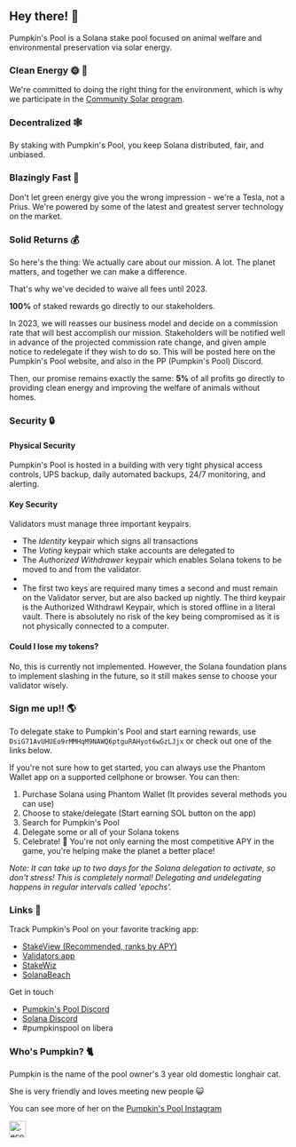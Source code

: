 ## Hey there! 👋

Pumpkin's Pool is a Solana stake pool focused on animal welfare and environmental preservation via solar energy.

### Clean Energy 🌞 🌲
We're committed to doing the right thing for the environment, which is why we participate in the [Community Solar program](https://pubdisplay.alsoenergy.com/kiosk/18014398509527082?dashkey=2a5669734965576e4a43513d3d&tag=4246267).

### Decentralized 🕸️
By staking with Pumpkin's Pool, you keep Solana distributed, fair, and unbiased.

### Blazingly Fast 🧨
Don't let green energy give you the wrong impression - we're a Tesla, not a Prius. We're powered by some of the latest and greatest server technology on the market.

### Solid Returns 💰
So here's the thing: We actually care about our mission. A lot. The planet matters, and together we can make a difference.

That's why we've decided to waive all fees until 2023.

**100%** of staked rewards go directly to our stakeholders.

In 2023, we will reasses our business model and decide on a commission rate that will best accomplish our mission. Stakeholders will be notified well in advance of the projected commission rate change, and given ample notice to redelegate if they wish to do so. This will be posted here on the Pumpkin's Pool website, and also in the PP (Pumpkin's Pool) Discord.

Then, our promise remains exactly the same: **5%** of all profits go directly to providing clean energy and improving the welfare of animals without homes.

### Security 🔒
#### Physical Security
Pumpkin's Pool is hosted in a building with very tight physical access controls, UPS backup, daily automated backups, 24/7 monitoring, and alerting.

#### Key Security
Validators must manage three important keypairs.
- The *Identity* keypair which signs all transactions
- The *Voting* keypair which stake accounts are delegated to
- The *Authorized Withdrawer* keypair which enables Solana tokens to be moved to and from the validator.
- 
- The first two keys are required many times a second and must remain on the Validator server, but are also backed up nightly. The third keypair is the Authorized Withdrawl Keypair, which is stored offline in a literal vault. There is absolutely no risk of the key being compromised as it is not physically connected to a computer.

#### Could I lose my tokens?
No, this is currently not implemented. However, the Solana foundation plans to implement slashing in the future, so it still makes sense to choose your validator wisely.

### Sign me up!! 🌎
To delegate stake to Pumpkin's Pool and start earning rewards, use `DsiG71AvUHUEo9rMMHqM9NAWQ6ptguRAHyot6wGzLJjx` or check out one of the links below.

If you're not sure how to get started, you can always use the Phantom Wallet app on a supported cellphone or browser. You can then:
1. Purchase Solana using Phantom Wallet (It provides several methods you can use)
2. Choose to stake/delegate (Start earning SOL button on the app)
3. Search for Pumpkin's Pool
4. Delegate some or all of your Solana tokens
5. Celebrate! 🙌 You're not only earning the most competitive APY in the game, you're helping make the planet a better place!

*Note: It can take up to two days for the Solana delegation to activate, so don't stress! This is completely normal! Delegating and undelegating happens in regular intervals called 'epochs'.*

### Links 🔗
Track Pumpkin's Pool on your favorite tracking app:
- [StakeView (Recommended, ranks by APY)](https://stakeview.app/)
- [Validators.app](https://www.validators.app/validators/4cheZ7QmWigAXpbZog7SMeXBXLHgKG2U8aGGJ8ba772y?locale=en&network=mainnet&order=&refresh=)
- [StakeWiz](https://stakewiz.com/)
- [SolanaBeach](https://solanabeach.io/validator/DsiG71AvUHUEo9rMMHqM9NAWQ6ptguRAHyot6wGzLJjx)

Get in touch
- [Pumpkin's Pool Discord](https://discord.gg/Eqjd36SDGc)
- [Solana Discord](https://discord.gg/solana)
- #pumpkinspool on libera

### Who's Pumpkin? 🐈
Pumpkin is the name of the pool owner's 3 year old domestic longhair cat.

She is very friendly and loves meeting new people 😺

You can see more of her on the [Pumpkin's Pool Instagram](https://instagram.com/pumpkinspool)

<a href="https://profiles.eco/pumpkinspool?ref=tm" rel="noopener">
	<img height="30px" class="eco-trustmark" alt=".eco profile for pumpkinspool.eco" src="https://trust.profiles.eco/pumpkinspool/eco-button.svg?color=%239F1744" style="max-width:4rem">
</a>
